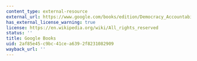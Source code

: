 ```yaml
---
content_type: external-resource
external_url: https://www.google.com/books/edition/Democracy_Accountability_and_Representat/aid08OpvF5gC?hl=en&gbpv=1&dq=Democracy,+Accountability,+and+Representation&printsec=frontcover
has_external_license_warning: true
license: https://en.wikipedia.org/wiki/All_rights_reserved
status: ''
title: Google Books
uid: 2af85e45-c9bc-41ce-a639-2f8231082909
wayback_url: ''
---
```

